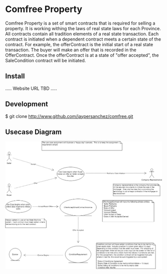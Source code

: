 # Comfree Property

Comfree Property is a set of smart contracts that is required for selling a property.  It is working withing the laws of 
real state laws for each Province.  All contracts contain all tradition elements of a real state transaction.  Each contract is initiated when a dependent contract meets a certain state of the contract.  For example, the offerContract is the initial start of a real state transaction.  The buyer will make an offer that is recorded in the OfferContract.  Once the offerContract is at a state of "offer accepted", the SaleCondition contract will be initiated.

## Install
.....
Website URL TBD
.....

## Development 
$ git clone http://www.github.com/jaypersanchez/comfree.git

## Usecase Diagram

<img src="./ConsensysBootcampFinalProject.png" width="500">
